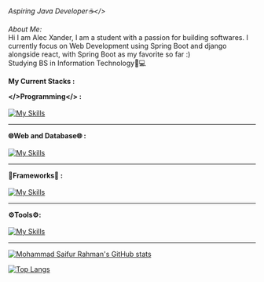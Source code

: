 *Aspiring Java Developer☕</>*

*About Me:*<br>
Hi I am Alec Xander, I am a student with a passion for building softwares. I currently focus on Web Development using Spring Boot and django alongside react, with Spring Boot as my favorite so far :)<br>Studying BS in Information Technology📝💻<br>

**My Current Stacks :**

**</>Programming</> :** <br><br>
[![My Skills](https://skillicons.dev/icons?i=java,js,python,php,nodejs)](https://skillicons.dev)
<hr>

**🌐Web and Database🌐 :**<br><br>
[![My Skills](https://skillicons.dev/icons?i=html,css,mysql)](https://skillicons.dev)
<hr>

**🎯Frameworks🎯 :**<br><br>
[![My Skills](https://skillicons.dev/icons?i=react,bootstrap,spring,django,express)](https://skillicons.dev)
<hr>

**⚙️Tools⚙️:**<br><br>
[![My Skills](https://skillicons.dev/icons?i=figma,git)](https://skillicons.dev)
<hr>

[![Mohammad Saifur Rahman's GitHub stats](https://github-readme-stats.vercel.app/api/top-langs?username=alecxander567&hide=&theme=algolia&show_icons=true)](https://github.com/saifurrahman1193)

[![Top Langs](https://github-readme-stats.vercel.app/api?username=alecxander567&theme=algolia&show_icons=true)](https://github.com/saifurrahman1193)





